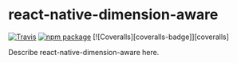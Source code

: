 # react-native-dimension-aware

[![Travis][build-badge]][build]
[![npm package][npm-badge]][npm]
[![Coveralls][coveralls-badge]][coveralls]

Describe react-native-dimension-aware here.

[build-badge]: https://img.shields.io/travis/user/repo/master.png?style=flat-square
[build]: https://travis-ci.org/user/repo
[npm-badge]: https://img.shields.io/npm/v/npm-package.png?style=flat-square
[npm]: https://www.npmjs.org/package/npm-package
